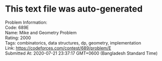 # This text file was auto-generated  
  
Problem Information:  
Code: 689E  
Name: Mike and Geometry Problem  
Rating: 2000  
Tags: combinatorics, data structures, dp, geometry, implementation  
Link: https://codeforces.com/contest/689/problem/E  
Submitted At: 2020-07-21 23:37:17 GMT+0600 (Bangladesh Standard Time)  
